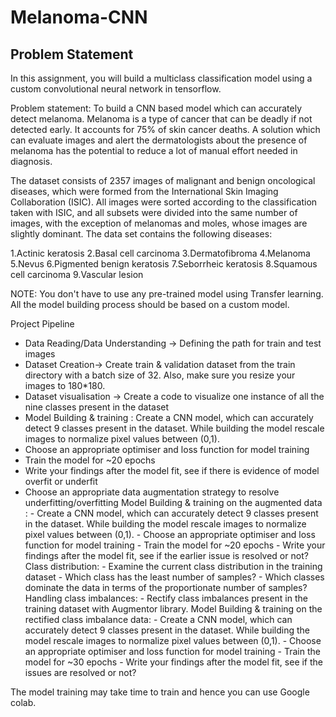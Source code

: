 # Melanoma-CNN
## Problem Statement
In this assignment, you will build a multiclass classification model using a custom convolutional neural network in tensorflow.

Problem statement: To build a CNN based model which can accurately detect melanoma. Melanoma is a type of cancer that can be deadly if not detected early. It accounts for 75% of skin cancer deaths. A solution which can evaluate images and alert the dermatologists about the presence of melanoma has the potential to reduce a lot of manual effort needed in diagnosis.

The dataset consists of 2357 images of malignant and benign oncological diseases, which were formed from the International Skin Imaging Collaboration (ISIC). All images were sorted according to the classification taken with ISIC, and all subsets were divided into the same number of images, with the exception of melanomas and moles, whose images are slightly dominant. The data set contains the following diseases:

1.Actinic keratosis
2.Basal cell carcinoma
3.Dermatofibroma
4.Melanoma
5.Nevus
6.Pigmented benign keratosis
7.Seborrheic keratosis
8.Squamous cell carcinoma
9.Vascular lesion

NOTE: You don't have to use any pre-trained model using Transfer learning. All the model building process should be based on a custom model.

Project Pipeline
- Data Reading/Data Understanding → Defining the path for train and test images
- Dataset Creation→ Create train & validation dataset from the train directory with a batch size of 32. Also, make sure you resize your images to 180*180.
- Dataset visualisation → Create a code to visualize one instance of all the nine classes present in the dataset
- Model Building & training : Create a CNN model, which can accurately detect 9 classes present in the dataset. While building the model rescale images to normalize     pixel values between (0,1).
- Choose an appropriate optimiser and loss function for model training
- Train the model for ~20 epochs
- Write your findings after the model fit, see if there is evidence of model overfit or underfit
- Choose an appropriate data augmentation strategy to resolve underfitting/overfitting Model Building & training on the augmented data :
      - Create a CNN model, which can accurately detect 9 classes present in the dataset. While building the model rescale images to normalize pixel values between             (0,1).
      - Choose an appropriate optimiser and loss function for model training
      - Train the model for ~20 epochs
      - Write your findings after the model fit, see if the earlier issue is resolved or not? 
   Class distribution:
      - Examine the current class distribution in the training dataset
      - Which class has the least number of samples?
      - Which classes dominate the data in terms of the proportionate number of samples? Handling class imbalances:
      - Rectify class imbalances present in the training dataset with Augmentor library. Model Building & training on the rectified class imbalance data:
      - Create a CNN model, which can accurately detect 9 classes present in the dataset. While building the model rescale images to normalize pixel values between             (0,1).
      - Choose an appropriate optimiser and loss function for model training
      - Train the model for ~30 epochs
      - Write your findings after the model fit, see if the issues are resolved or not?
     
The model training may take time to train and hence you can use Google colab.

